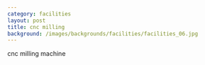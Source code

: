 ```yaml
---
category: facilities
layout: post
title: cnc milling
background: /images/backgrounds/facilities/facilities_06.jpg
---
```

cnc milling machine